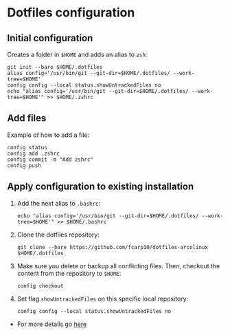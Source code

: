 # Dotfiles configuration 

## Initial configuration
Creates a folder in `$HOME` and adds an alias to `zsh`:
```
git init --bare $HOME/.dotfiles
alias config='/usr/bin/git --git-dir=$HOME/.dotfiles/ --work-tree=$HOME'
config config --local status.showUntrackedFiles no
echo "alias config='/usr/bin/git --git-dir=$HOME/.dotfiles/ --work-tree=$HOME'" >> $HOME/.zshrc
```

## Add files

Example of how to add a file:
```
config status
config add .zshrc
config commit -m "Add zshrc"
config push
```

## Apply configuration to existing installation

1. Add the next alias to `.bashrc`:
    ```
    echo "alias config='/usr/bin/git --git-dir=$HOME/.dotfiles/ --work-tree=$HOME'" >> $HOME/.bashrc
    ```
2. Clone the dotfiles repository:
    ```
    git clone --bare https://github.com/fcarp10/dotfiles-arcolinux $HOME/.dotfiles
    ```
3. Make sure you delete or backup all conflicting files. Then, checkout the content from the repository to `$HOME`:
    ```
    config checkout
    ```
4. Set flag `showUntrackedFiles` on this specific local repository:
    ```
    config config --local status.showUntrackedFiles no
    ```
    
- For more details go [here](https://www.atlassian.com/git/tutorials/dotfiles)
